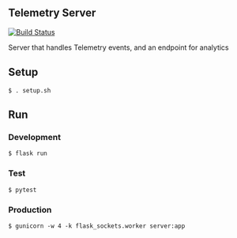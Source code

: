 Telemetry Server
------------------------------
[![Build Status](https://circleci.com/gh/starpogi/fr_telemetry.svg?style=svg)](https://circleci.com/gh/starpogi/fr_telemetry)


Server that handles Telemetry events, and an endpoint for analytics

## Setup
```
$ . setup.sh
```

## Run

### Development
```
$ flask run
```

### Test
```
$ pytest
```

### Production
```
$ gunicorn -w 4 -k flask_sockets.worker server:app
```
